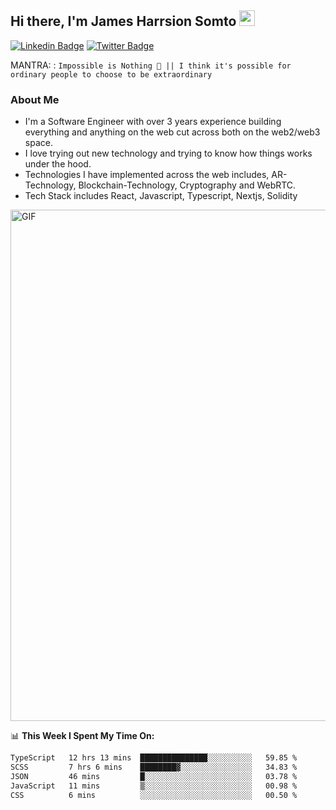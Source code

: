 ## Hi there, I'm James Harrsion Somto <img src="https://media.giphy.com/media/hvRJCLFzcasrR4ia7z/giphy.gif" width="25px">

[![Linkedin Badge](https://img.shields.io/badge/-LinkedIn-0e76a8?style=flat-square&logo=Linkedin&logoColor=white)](https://www.linkedin.com/in/james-harrison-212a66198/)
[![Twitter Badge](https://img.shields.io/badge/-Twitter-00acee?style=flat-square&logo=Twitter&logoColor=white)](https://twitter.com/KodeSage)


MANTRA: : `Impossible is Nothing 🚀 || I think it's possible for ordinary people to choose to be extraordinary`

### About Me
 - I'm a Software Engineer with over 3 years experience building everything and anything on the web cut across both on the web2/web3 space. 
 - I love trying out new technology and trying to know how things works under the hood. 
 - Technologies I have implemented across the web includes, AR-Technology, Blockchain-Technology, Cryptography and WebRTC.
 - Tech Stack includes React, Javascript, Typescript, Nextjs, Solidity
   
 
 
 <img align="center" alt="GIF" src="https://github.com/Gapur/Gapur/blob/master/coding.gif?raw=true" width="818px" height="818px" />
 


📊 **This Week I Spent My Time On:**

<!--START_SECTION:waka-->

```txt
TypeScript   12 hrs 13 mins  ███████████████░░░░░░░░░░   59.85 %
SCSS         7 hrs 6 mins    ████████▓░░░░░░░░░░░░░░░░   34.83 %
JSON         46 mins         █░░░░░░░░░░░░░░░░░░░░░░░░   03.78 %
JavaScript   11 mins         ▒░░░░░░░░░░░░░░░░░░░░░░░░   00.98 %
CSS          6 mins          ░░░░░░░░░░░░░░░░░░░░░░░░░   00.50 %
```

<!--END_SECTION:waka-->
<br />
<br />
<br />






